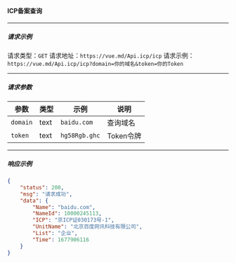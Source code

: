 #### ICP备案查询
---
##### 请求示例
请求类型：`GET`
请求地址：`https://vue.md/Api.icp/icp`
请求示例：`https://vue.md/Api.icp/icp?domain=你的域名&token=你的Token`

---
##### 请求参数
参数|类型|示例|说明
---|---|---|---
`domain`|text|`baidu.com`|查询域名
`token`|text|`hg58Rgb.ghc`|Token令牌

---
##### 响应示例
```json
{
    "status": 200,
    "msg": "请求成功",
    "data": {
        "Name": "baidu.com",
        "NameId": 10000245113,
        "ICP": "京ICP证030173号-1",
        "UnitName": "北京百度网讯科技有限公司",
        "List": "企业",
        "Time": 1677906116
    }
}
```




